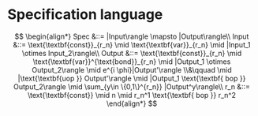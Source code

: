 # Specification language

$$
\begin{align*}
Spec &::= |Input\rangle \mapsto |Output\rangle\\
Input &::= \text{\textbf{const}}_{r_n} \mid \text{\textbf{var}}_{r_n} \mid |Input_1 \otimes Input_2\rangle\\
Output &::= \text{\textbf{const}}_{r_n} \mid \text{\textbf{var}}^{\text{bond}}_{r_n} \mid |Output_1 \otimes Output_2\rangle \mid e^{i \phi}|Output'\rangle \\&\qquad  \mid |\text{\textbf{uop }} Output'\rangle \mid |Output_1 \text{\textbf{ bop }} Output_2\rangle \mid \sum_{y\in \{0,1\}^{r_n}} |Output^y\rangle\\
r_n &::= \text{\textbf{const}} \mid n \mid r_n^1 \text{\textbf{ bop }} r_n^2
\end{align*}
$$